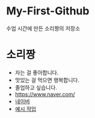 # My-First-Github
수업 시간에 만든 소리짱의 저장소

# 소리짱
 * 자는 걸 좋아합니다.
 * 맛있는 걸 먹으면 행복합니다.
 * 졸업하고 싶습니다.
 * https://www.naver.com/
 * [네이버](https://www.naver.com/)
 * [예시 작업](./example/)
